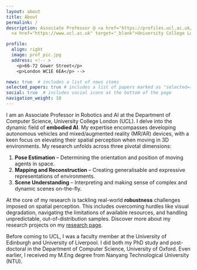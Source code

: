 ```yaml
---
layout: about
title: About
permalink: /
description: Associate Professor @ <a href="https://profiles.ucl.ac.uk/97533-chris-xiaoxuan-lu" target="_blank">Department of Computer Science</a>, 
  <a href="https://www.ucl.ac.uk" target="_blank">University College London</a> 

profile:
  align: right
  image: prof_pic.jpg
  address: <!-- >
    <p>66-72 Gower Street</p>
    <p>London WC1E 6EA</p> -->

news: true  # includes a list of news items
selected_papers: true # includes a list of papers marked as "selected={true}"
social: true  # includes social icons at the bottom of the page
navigation_weight: 10
---
```


I am an Associate Professor in Robotics and AI at the Department of Computer Science, University College London (UCL). I delve into the dynamic field of **embodied AI**. My expertise encompasses developing autonomous vehicles and mixed/augmented reality (MR/AR) devices, with a keen focus on elevating their spatial perception when moving in 3D environments. My research unfolds across three pivotal dimensions:
1. **Pose Estimation** – Determining the orientation and position of moving agents in space.
2. **Mapping and Reconstruction** – Creating generalisable and expressive representations of environments.
3. **Scene Understanding** – Interpreting and making sense of complex and dynamic scenes on-the-fly.

At the core of my research is tackling real-world **robustness** challenges imposed on spatial perception. This includes overcoming hurdles like visual degradation, navigating the limitations of available resources, and handling unpredictable, out-of-distribution samples. Discover more about my research projects on my [research page](https://christopherlu.github.io/research/).


Before coming to UCL, I was a faculty member at the University of Edinburgh and University of Liverpool. I did both my PhD study and post-doctoral in the Department of Computer Science, University of Oxford. Even earlier, I received my M.Eng degree from Nanyang Technological University (NTU). 


